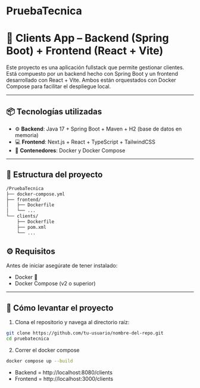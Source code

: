 # PruebaTecnica

# 🧩 Clients App – Backend (Spring Boot) + Frontend (React + Vite)

Este proyecto es una aplicación fullstack que permite gestionar clientes. Está compuesto por un backend hecho con Spring Boot y un frontend desarrollado con React + Vite. Ambos están orquestados con Docker Compose para facilitar el despliegue local.

---

## 📦 Tecnologías utilizadas

- ⚙️ **Backend**: Java 17 + Spring Boot + Maven + H2 (base de datos en memoria)
- 💻 **Frontend**: Next.js + React + TypeScript + TailwindCSS
- 🐳 **Contenedores**: Docker y Docker Compose

---

## 📁 Estructura del proyecto

```bash
/PruebaTecnica
├── docker-compose.yml
├── frontend/
│   ├── Dockerfile
│   └── ...
└── clients/
    ├── Dockerfile
    ├── pom.xml
    └── ...
```

## ⚙️ Requisitos

Antes de iniciar asegúrate de tener instalado:

- Docker 🐳
- Docker Compose (v2 o superior)

---

## 🚀 Cómo levantar el proyecto

1. Clona el repositorio y navega al directorio raíz:

```bash
git clone https://github.com/tu-usuario/nombre-del-repo.git
cd pruebatecnica
```

2. Correr el docker compose
```bash
docker compose up --build
```

- Backend = http://localhost:8080/clients
- Frontend = http://localhost:3000/clients
